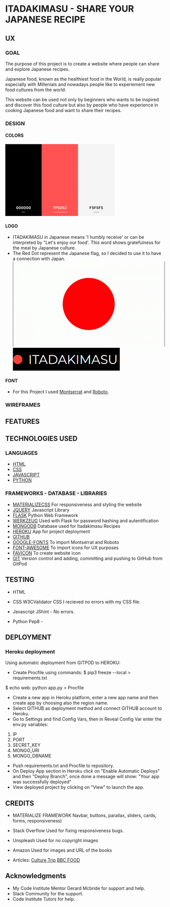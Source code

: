 # ITADAKIMASU - SHARE YOUR JAPANESE RECIPE



## UX

### GOAL 

The purpose of this project is to create a website where people can share and explore Japanese recipes.

Japanese food, known as the healthiest food in the World, is really popular especially with Millenials and nowadays people like to experiement new food cultures from the world. 

This website can be used not only by beginners who wants to be inspired and discover this food culture but also by people who have experience in cooking Japanese food and want to share their recipes.

### DESIGN

#### COLORS
![Palette](/static/images/palette1.png)


#### LOGO

* ITADAKIMASU in Japanese means 'I humbly receive' or can be interpreted by "Let's enjoy our food'. This word shows gratefulness for the meal by Japanese culture.
* The Red Dot represent the Japanese flag, so I decided to use it to have a connection with Japan.
![JAPAN FLAG](/static/images/Japan-flag-wallpaper-12.gif)
![ITADAKIMASU](/static/images/logo.PNG)

#### FONT

* For this Project I used [Montserrat](https://fonts.google.com/specimen/Montserrat) and [Roboto](https://fonts.google.com/specimen/Roboto). 

### WIREFRAMES 


## FEATURES 


## TECHNOLOGIES USED 

### LANGUAGES 
* [HTML](https://en.wikipedia.org/wiki/HTML5)
* [CSS](https://en.wikipedia.org/wiki/CSS)
* [JAVASCRIPT](https://en.wikipedia.org/wiki/JavaScript)
* [PYTHON](https://en.wikipedia.org/wiki/Python_(programming_language))

### FRAMEWORKS - DATABASE - LIBRARIES

* [MATERIALIZECSS](http://materializecss.com/) 
  For responsiveness and styling the website
* [JQUERY](https://en.wikipedia.org/wiki/JQuery)
 Javascript Library 
* [FLASK](https://en.wikipedia.org/wiki/Flask_(web_framework))
 Python Web Framework
* [WERKZEUG](https://werkzeug.palletsprojects.com/en/1.0.x/)
 Used with Flask for password hashing and autentification
* [MONGODB](https://en.wikipedia.org/wiki/MongoDB)
 Database used for Itadakimasu Recipes
* [HEROKU](https://en.wikipedia.org/wiki/Heroku)
App for project deployment
* [GITHUB](https://en.wikipedia.org/wiki/GitHub)
* [GOOGLE-FONTS](https://fonts.google.com/)
 To import Montserrat and Roboto 
* [FONT-AWESOME](https://fontawesome.com/)
 To import icons for UX purposes
* [FAVICON](http://faviconer.com/)
To create website icon
* [GIT](https://en.wikipedia.org/wiki/Git)
 Version control and adding, committing and pushing to GitHub from GitPod

## TESTING 

* HTML

* CSS
W3CValidator CSS I recieved no errors with my CSS file.

* Javascript
JShint - No errors.

* Python
Pep8 - 

## DEPLOYMENT 

### Heroku deployment

Using automatic deployment from GITPOD to HEROKU:
- Create Procfile using commands:
 $ pip3 freeze --local > requirements.txt

 $ echo web: python app.py > Procfile
- Create a new app in Heroku platform, enter a new app name and then create app by choosing also the region name.
- Select GITHUB as deployment method and connect GITHUB account to Heroku.
- Go to Settings and find Config Vars, then in Reveal Config Var enter the env.py variables:
 1. IP
 2. PORT
 3. SECRET_KEY
 4. MONGO_URI
 5. MONGO_DBNAME
- Push requirements.txt and Procfile to repository.
- On Deploy App section in Heroku click on "Enable Automatic Deploys" and then "Deploy Branch", once done a message will show: "Your app was successfully deployed"
- View deployed project by clicking on "View" to launch the app.






## CREDITS

* MATERIALIZE FRAMEWORK
 Navbar, buttons, parallax, sliders, cards, forms, responsiveness)

* Stack Overflow
 Used for fixing responsiveness bugs.

* Unspleash
Used for no copyright images

* Amazon
 Used for images and URL of the books

* Articles:
[Culture Trip](https://theculturetrip.com/asia/japan/articles/the-10-best-traditional-japanese-dishes/)
[BBC FOOD](https://www.bbc.com/future/article/20200626-should-we-eat-more-like-the-japanese)


## Acknowledgments

* My Code Institute Mentor Gerard Mcbride for support and help.
* Slack Community for the support.
* Code Institute Tutors for help.